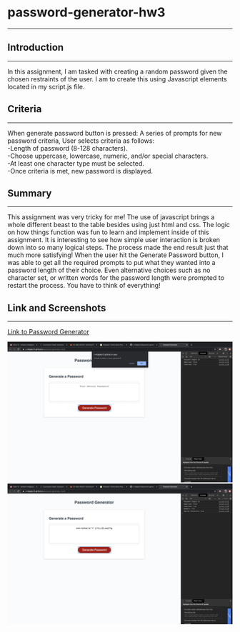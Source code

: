 # password-generator-hw3
--------------
## Introduction
--------------
In this assignment, I am tasked with creating a random password given the chosen restraints of the user.
I am to create this using Javascript elements located in my script.js file.

## Criteria
--------------
When generate password button is pressed:
A series of prompts for new password criteria,
User selects criteria as follows: 
<br>
-Length of password (8-128 characters).
<br>
-Choose uppercase, lowercase, numeric, and/or special characters.
<br>
-At least one character type must be selected.
<br>
-Once criteria is met, new password is displayed.

## Summary
-------------

This assignment was very tricky for me! The use of javascript brings a whole different beast to the table besides using just html and css.  The logic on how things function was fun to learn and implement inside of this assignment.  It is interesting to see how simple user interaction is broken down into so many logical steps. The process made the end result just that much more satisfying! When the user hit the Generate Password button, I was able to get all the required prompts to put what they wanted into a password length of their choice. Even alternative choices such as no character set, or written words for the password length were prompted to restart the process. You have to think of everything!

## Link and Screenshots
---------------

[Link to Password Generator](https://j-midgley13.github.io/password-generator-hw3/)

<img src="Assets/password-generator-middle.png" alt="middle" />

<br>

<img src="Assets/password-generator-complete.png" alt="complete" />
